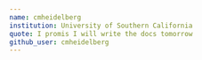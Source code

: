 ```yaml
---
name: cmheidelberg
institution: University of Southern California
quote: I promis I will write the docs tomorrow
github_user: cmheidelberg
---
```

